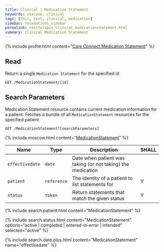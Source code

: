 ```yaml
---
title: Clinical | Medication Statement
keywords: usecase, clinical
tags: [fhir, rest, clinical, medication]
sidebar: foundations_sidebar
permalink: restfulapis_clinical_medicationstatement.html
summary: Clinical Medication Statement
---
```


{% include profile.html content="[Care Connect Medication Statement](http://www.interopen.org/candidate-profiles/care-connect/CareConnect-MedicationStatement-1.html)" %}

## Read ##

Return a single `Medication Statement` for the specified id

```http
GET /MedicationStatement/[id]
```

## Search Parameters ##

Medication Statement resource contains current medication information for a patient. Fetches a bundle of all `MedicationStatement` resources for the specified patient.

```http
GET /MedicationStatement?[searchParameters]
```

{% include moscow.html content="[MedicationStatement](https://www.hl7.org/fhir/DSTU2/medicationstatement.html#search)" %}

| Name | Type | Description | SHALL |
|------|------|-------------|-------|
| `effectivedate` | `date` | Date when patient was taking (or not taking) the medication | |
| `patient` | `reference` | The identity of a patient to list statements for | Y |
| `status` | `token` | Return statements that match the given status | Y |

{% include search.patient.html content="MedicationStatement" %}

{% include search.status.html content="MedicationStatement" options="active | completed | entered-in-error | intended" selected="active" %}

{% include search.date.plus.html content="MedicationStatement" name="effectivedate" %}
